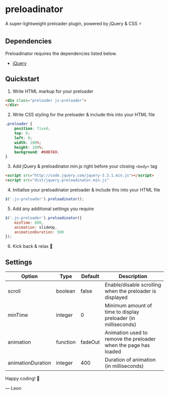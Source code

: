 # preloadinator
A super-lightweight preloader plugin, powered by jQuery &amp; CSS :zap:


## Dependencies
Preloadinator requires the dependencies listed below.

- [jQuery](https://jquery.com/)

## Quickstart

1. Write HTML markup for your preloader

```html
<div class="preloader js-preloader">
</div>
```

2. Write CSS styling for the preloader & include this into your HTML file

```css
.preloader {
	position: fixed;
	top: 0;
	left: 0;
	width: 100%;
	height: 100%;
	background: #60D7A9;
}
```

3. Add jQuery & preloadinator.min.js right before your closing ```<body>``` tag

```html
<script src="http://code.jquery.com/jquery-3.3.1.min.js"></script>
<script src="dist/jquery.preloadinator.min.js"
```

4. Initialise your preloadinator preloader & include this into your HTML file

```javascript
$('.js-preloader').preloadinator();
```

5. Add any additional settings you require

```javascript
$('.js-preloader').preloadinator({
	minTime: 800,
	animation: slideUp,
	animationDuration: 500
});
```

6. Kick back & relax :beer:

## Settings

| Option            | Type     | Default | Description                                                     |
|-------------------|----------|---------|-----------------------------------------------------------------|
| scroll            | boolean  | false   | Enable/disable scrolling when the preloader is displayed        |
| minTime           | integer  | 0       | Minimum amount of time to display preloader (in milliseconds)   |
| animation         | function | fadeOut | Animation used to remove the preloader when the page has loaded |
| animationDuration | integer  | 400     | Duration of animation (in milliseconds)                         |


Happy coding! 🤖

&mdash; Leon